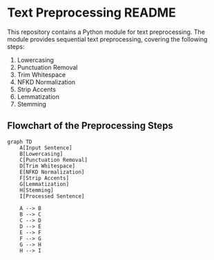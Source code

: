 # Text Preprocessing README

This repository contains a Python module for text preprocessing. The module provides sequential text preprocessing, covering the following steps:

1. Lowercasing
2. Punctuation Removal
3. Trim Whitespace
4. NFKD Normalization
5. Strip Accents
6. Lemmatization
7. Stemming

## Flowchart of the Preprocessing Steps

```mermaid
graph TD
    A[Input Sentence]
    B[Lowercasing]
    C[Punctuation Removal]
    D[Trim Whitespace]
    E[NFKD Normalization]
    F[Strip Accents]
    G[Lemmatization]
    H[Stemming]
    I[Processed Sentence]

    A --> B
    B --> C
    C --> D
    D --> E
    E --> F
    F --> G
    G --> H
    H --> I

